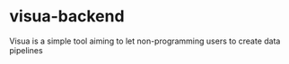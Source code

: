 # visua-backend
Visua is a simple tool aiming to let non-programming users to create data pipelines
